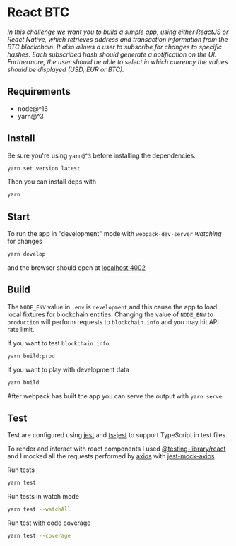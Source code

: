 # React BTC

_In this challenge we want you to build a simple app, using either ReactJS or React Native, which retrieves address and transaction information from the BTC blockchain. It also allows a user to subscribe for changes to specific hashes. Each subscribed hash should generate a notification on the UI. Furthermore, the user should be able to select in which currency the values should be displayed (USD, EUR or BTC)._

## Requirements

- node@^16
- yarn@^3

## Install

Be sure you're using `yarn@^3` before installing the dependencies.

```sh
yarn set version latest
```

Then you can install deps with

```sh
yarn
```

## Start

To run the app in "development" mode with `webpack-dev-server` _watching_ for changes

```sh
yarn develop
```

and the browser should open at [localhost:4002](http://localhost:4002)

## Build

The `NODE_ENV` value in `.env` is `development` and this cause the app to load local fixtures for blockchain entities. Changing the value of `NODE_ENV` to `production` will perform requests to `blockchain.info` and you may hit API rate limit.

If you want to test `blockchain.info`

```sh
yarn build:prod
```

If you want to play with development data

```sh
yarn build
```

After webpack has built the app you can serve the output with `yarn serve`.

## Test

Test are configured using [jest](https://jestjs.io/) and [ts-jest](https://kulshekhar.github.io/ts-jest/) to support TypeScript in test files.

To render and interact with react components I used [@testing-library/react](https://testing-library.com/docs/react-testing-library/intro) and I mocked all the requests performed by [axios](https://axios-http.com/) with [jest-mock-axios](https://github.com/knee-cola/jest-mock-axios).

Run tests

```sh
yarn test
```

Run tests in watch mode

```sh
yarn test --watchAll
```

Run test with code coverage

```sh
yarn test --coverage
```
